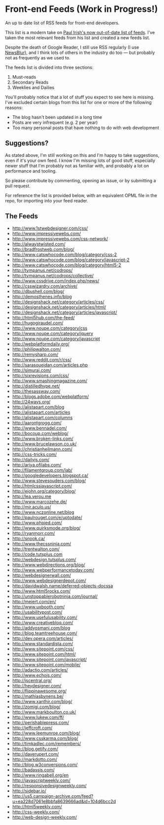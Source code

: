 # Front-end Feeds (Work in Progress!)

An up to date list of RSS feeds for front-end developers.

This list is a modern take on [Paul Irish's now out-of-date list of feeds](http://www.paulirish.com/2011/web-browser-frontend-and-standards-feeds-to-follow/). I've taken the most relevant feeds from his list and created a new feeds list.

Despite the death of Google Reader, I still use RSS regularly (I use [NewsBlur](http://newsblur.com)), and I think lots of others in the industry do too &mdash; but probably not as frequently as we used to.

The feeds list is divided into three sections:

1. Must-reads
2. Secondary Reads
3. Weeklies and Dailies

You'll probably notice that a lot of stuff you expect to see here is missing. I've excluded certain blogs from this list for one or more of the following reasons:

* The blog hasn't been updated in a long time
* Posts are very infrequent (e.g. 2 per year)
* Too many personal posts that have nothing to do with web development

## Suggestions?
As stated above, I'm still working on this and I'm happy to take suggestions, even if it's your own feed. I know I'm missing lots of good stuff, especially newer stuff that I'm probably not as familiar with, and probably a lot on performance and tooling.

So please contribute by commenting, opening an issue, or by submitting a pull request.

For reference the list is provided below, with an equivalent OPML file in the repo, for importing into your feed reader.

## The Feeds

<ul>
    <li><a href=
    "http://www.1stwebdesigner.com/css/">http://www.1stwebdesigner.com/css/</a></li>
    <li><a href=
    "http://www.impressivewebs.com/">http://www.impressivewebs.com/</a></li>
    <li><a href=
    "http://www.impressivewebs.com/css-network/">http://www.impressivewebs.com/css-network/</a></li>
    <li><a href=
    "http://alwaystwisted.com/">http://alwaystwisted.com/</a></li>
    <li><a href=
    "http://bradfrostweb.com/blog/">http://bradfrostweb.com/blog/</a></li>
    <li><a href=
    "http://www.catswhocode.com/blog/category/css-2">http://www.catswhocode.com/blog/category/css-2</a></li>
    <li><a href=
    "http://www.catswhocode.com/blog/category/javascript-2">http://www.catswhocode.com/blog/category/javascript-2</a></li>
    <li><a href=
    "http://www.catswhocode.com/blog/category/html5-2">http://www.catswhocode.com/blog/category/html5-2</a></li>
    <li><a href=
    "http://tympanus.net/codrops/">http://tympanus.net/codrops/</a></li>
    <li><a href=
    "http://tympanus.net/codrops/collective/">http://tympanus.net/codrops/collective/</a></li>
    <li><a href=
    "http://www.cssdrive.com/index.php/news/">http://www.cssdrive.com/index.php/news/</a></li>
    <li><a href=
    "http://csswizardry.com/archive/">http://csswizardry.com/archive/</a></li>
    <li><a href=
    "http://dbushell.com/blog/">http://dbushell.com/blog/</a></li>
    <li><a href=
    "http://demosthenes.info/blog">http://demosthenes.info/blog</a></li>
    <li><a href=
    "http://designshack.net/category/articles/css/">http://designshack.net/category/articles/css/</a></li>
    <li><a href=
    "http://designshack.net/category/articles/html/">http://designshack.net/category/articles/html/</a></li>
    <li><a href=
    "http://designshack.net/category/articles/javascript/">http://designshack.net/category/articles/javascript/</a></li>
    <li><a href=
    "http://html5hub.com/the-feed/">http://html5hub.com/the-feed/</a></li>
    <li><a href=
    "http://hugogiraudel.com/">http://hugogiraudel.com/</a></li>
    <li><a href=
    "http://www.noupe.com/category/css">http://www.noupe.com/category/css</a></li>
    <li><a href=
    "http://www.noupe.com/category/jquery">http://www.noupe.com/category/jquery</a></li>
    <li><a href=
    "http://www.noupe.com/category/javascript">http://www.noupe.com/category/javascript</a></li>
    <li><a href=
    "http://webplatformdaily.org/">http://webplatformdaily.org/</a></li>
    <li><a href=
    "http://philipwalton.com/">http://philipwalton.com/</a></li>
    <li><a href="http://remysharp.com/">http://remysharp.com/</a></li>
    <li><a href=
    "http://www.reddit.com/r/css/">http://www.reddit.com/r/css/</a></li>
    <li><a href=
    "http://sarasoueidan.com/articles.php">http://sarasoueidan.com/articles.php</a></li>
    <li><a href="http://simurai.com/">http://simurai.com/</a></li>
    <li><a href=
    "http://sixrevisions.com/css/">http://sixrevisions.com/css/</a></li>
    <li><a href=
    "http://www.smashingmagazine.com/">http://www.smashingmagazine.com/</a></li>
    <li><a href=
    "http://distilledhype.net/">http://distilledhype.net/</a></li>
    <li><a href="http://thesassway.com/">http://thesassway.com/</a></li>
    <li><a href=
    "http://blogs.adobe.com/webplatform/">http://blogs.adobe.com/webplatform/</a></li>
    <li><a href="http://24ways.org/">http://24ways.org/</a></li>
    <li><a href=
    "http://alistapart.com/blog">http://alistapart.com/blog</a></li>
    <li><a href=
    "http://alistapart.com/articles">http://alistapart.com/articles</a></li>
    <li><a href=
    "http://alistapart.com/columns">http://alistapart.com/columns</a></li>
    <li><a href="http://aarontgrogg.com/">http://aarontgrogg.com/</a></li>
    <li><a href=
    "http://www.bennadel.com/">http://www.bennadel.com/</a></li>
    <li><a href=
    "http://bocoup.com/weblog/">http://bocoup.com/weblog/</a></li>
    <li><a href=
    "http://www.broken-links.com/">http://www.broken-links.com/</a></li>
    <li><a href=
    "http://www.brucelawson.co.uk/">http://www.brucelawson.co.uk/</a></li>
    <li><a href=
    "http://christianheilmann.com/">http://christianheilmann.com/</a></li>
    <li><a href="http://css-tricks.com/">http://css-tricks.com/</a></li>
    <li><a href="http://dailyjs.com/">http://dailyjs.com/</a></li>
    <li><a href=
    "http://ariya.ofilabs.com/">http://ariya.ofilabs.com/</a></li>
    <li><a href=
    "http://filamentgroup.com/lab/">http://filamentgroup.com/lab/</a></li>
    <li><a href=
    "http://googledevelopers.blogspot.ca/">http://googledevelopers.blogspot.ca/</a></li>
    <li><a href=
    "http://www.stevesouders.com/blog/">http://www.stevesouders.com/blog/</a></li>
    <li><a href=
    "http://htmlcssjavascript.com/">http://htmlcssjavascript.com/</a></li>
    <li><a href=
    "http://ejohn.org/category/blog/">http://ejohn.org/category/blog/</a></li>
    <li><a href="http://lea.verou.me">http://lea.verou.me</a></li>
    <li><a href=
    "http://www.marcozehe.de/">http://www.marcozehe.de/</a></li>
    <li><a href="http://mir.aculo.us/">http://mir.aculo.us/</a></li>
    <li><a href=
    "http://www.nczonline.net/blog">http://www.nczonline.net/blog</a></li>
    <li><a href=
    "http://paulrouget.com/e/uptodate/">http://paulrouget.com/e/uptodate/</a></li>
    <li><a href="http://www.phpied.com/">http://www.phpied.com/</a></li>
    <li><a href=
    "http://www.quirksmode.org/blog/">http://www.quirksmode.org/blog/</a></li>
    <li><a href="http://ryanmorr.com/">http://ryanmorr.com/</a></li>
    <li><a href="http://snook.ca/">http://snook.ca/</a></li>
    <li><a href=
    "http://www.thecssninja.com/">http://www.thecssninja.com/</a></li>
    <li><a href="http://trentwalton.com/">http://trentwalton.com/</a></li>
    <li><a href=
    "http://code.tutsplus.com">http://code.tutsplus.com</a></li>
    <li><a href=
    "http://webdesign.tutsplus.com/">http://webdesign.tutsplus.com/</a></li>
    <li><a href=
    "http://www.webdirections.org/blog/">http://www.webdirections.org/blog/</a></li>
    <li><a href=
    "http://www.webperformancetoday.com/">http://www.webperformancetoday.com/</a></li>
    <li><a href=
    "http://webdesignerwall.com/">http://webdesignerwall.com/</a></li>
    <li><a href=
    "http://www.webdesignerdepot.com/">http://www.webdesignerdepot.com/</a></li>
    <li><a href=
    "http://davidwalsh.name/deferred-objects-docssa">http://davidwalsh.name/deferred-objects-docssa</a></li>
    <li><a href=
    "http://www.html5rocks.com/">http://www.html5rocks.com/</a></li>
    <li><a href=
    "http://unstoppablerobotninja.com/journal/">http://unstoppablerobotninja.com/journal/</a></li>
    <li><a href="http://meiert.com/en/">http://meiert.com/en/</a></li>
    <li><a href="http://www.uxbooth.com/">http://www.uxbooth.com/</a></li>
    <li><a href=
    "http://usabilitypost.com/">http://usabilitypost.com/</a></li>
    <li><a href=
    "http://www.usefulusability.com/">http://www.usefulusability.com/</a></li>
    <li><a href=
    "http://www.creativebloq.com/">http://www.creativebloq.com/</a></li>
    <li><a href=
    "http://addyosmani.com/blog">http://addyosmani.com/blog</a></li>
    <li><a href=
    "http://blog.teamtreehouse.com/">http://blog.teamtreehouse.com/</a></li>
    <li><a href=
    "http://dev.opera.com/articles/">http://dev.opera.com/articles/</a></li>
    <li><a href=
    "http://www.standardista.com/">http://www.standardista.com/</a></li>
    <li><a href=
    "http://www.sitepoint.com/css/">http://www.sitepoint.com/css/</a></li>
    <li><a href=
    "http://www.sitepoint.com/html/">http://www.sitepoint.com/html/</a></li>
    <li><a href=
    "http://www.sitepoint.com/javascript/">http://www.sitepoint.com/javascript/</a></li>
    <li><a href=
    "http://www.sitepoint.com/mobile/">http://www.sitepoint.com/mobile/</a></li>
    <li><a href=
    "http://adactio.com/articles/">http://adactio.com/articles/</a></li>
    <li><a href="http://www.echojs.com/">http://www.echojs.com/</a></li>
    <li><a href="http://jscentral.org/">http://jscentral.org/</a></li>
    <li><a href="http://heydesigner.com/">http://heydesigner.com/</a></li>
    <li><a href=
    "http://flippinawesome.org/">http://flippinawesome.org/</a></li>
    <li><a href=
    "http://mathiasbynens.be/">http://mathiasbynens.be/</a></li>
    <li><a href=
    "http://www.xanthir.com/blog/">http://www.xanthir.com/blog/</a></li>
    <li><a href="http://zomigi.com/blog/">http://zomigi.com/blog/</a></li>
    <li><a href=
    "http://www.markboulton.co.uk/">http://www.markboulton.co.uk/</a></li>
    <li><a href=
    "http://www.lukew.com/ff/">http://www.lukew.com/ff/</a></li>
    <li><a href=
    "http://perishablepress.com/">http://perishablepress.com/</a></li>
    <li><a href="http://jeffcroft.com/">http://jeffcroft.com/</a></li>
    <li><a href=
    "http://www.leemunroe.com/blog/">http://www.leemunroe.com/blog/</a></li>
    <li><a href=
    "http://www.csskarma.com/blog/">http://www.csskarma.com/blog/</a></li>
    <li><a href=
    "http://timkadlec.com/remembers/">http://timkadlec.com/remembers/</a></li>
    <li><a href="http://blog.getify.com/">http://blog.getify.com/</a></li>
    <li><a href="http://daverupert.com/">http://daverupert.com/</a></li>
    <li><a href="http://markdotto.com/">http://markdotto.com/</a></li>
    <li><a href=
    "http://blog.w3conversions.com/">http://blog.w3conversions.com/</a></li>
    <li><a href="http://badassjs.com/">http://badassjs.com/</a></li>
    <li><a href=
    "http://www.ringabell.org/en">http://www.ringabell.org/en</a></li>
    <li><a href=
    "http://javascriptweekly.com/">http://javascriptweekly.com/</a></li>
    <li><a href=
    "http://responsivedesignweekly.com/">http://responsivedesignweekly.com/</a></li>
    <li><a href="http://sidebar.io/">http://sidebar.io/</a></li>
    <li><a href=
    "http://us5.campaign-archive.com/feed?u=ea228d7061e8bbfa8639666ad&amp;id=104d6bcc2d">
    http://us5.campaign-archive.com/feed?u=ea228d7061e8bbfa8639666ad&amp;id=104d6bcc2d</a></li>
    <li><a href="http://html5weekly.com/">http://html5weekly.com/</a></li>
    <li><a href="http://css-weekly.com/">http://css-weekly.com/</a></li>
    <li><a href=
    "http://web-design-weekly.com/">http://web-design-weekly.com/</a></li>
</ul>
